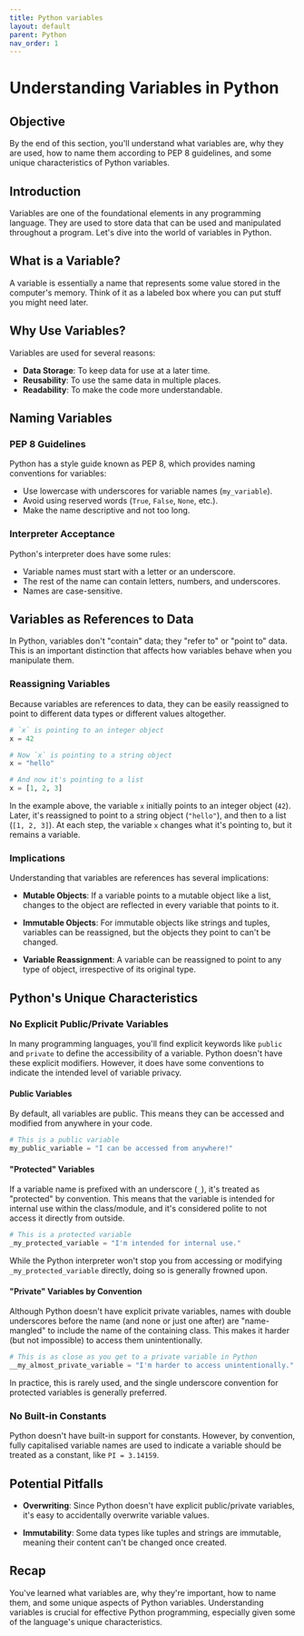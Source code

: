 ```yaml
---
title: Python variables
layout: default
parent: Python
nav_order: 1
---
```


# Understanding Variables in Python

## Objective

By the end of this section, you'll understand what variables are, why they are used, how to name them according to PEP 8 guidelines, and some unique characteristics of Python variables.

## Introduction

Variables are one of the foundational elements in any programming language. They are used to store data that can be used and manipulated throughout a program. Let's dive into the world of variables in Python.

## What is a Variable?

A variable is essentially a name that represents some value stored in the computer's memory. Think of it as a labeled box where you can put stuff you might need later.

## Why Use Variables?

Variables are used for several reasons:

- **Data Storage**: To keep data for use at a later time.
- **Reusability**: To use the same data in multiple places.
- **Readability**: To make the code more understandable.

## Naming Variables

### PEP 8 Guidelines

Python has a style guide known as PEP 8, which provides naming conventions for variables:

- Use lowercase with underscores for variable names (`my_variable`).
- Avoid using reserved words (`True`, `False`, `None`, etc.).
- Make the name descriptive and not too long.

### Interpreter Acceptance

Python's interpreter does have some rules:

- Variable names must start with a letter or an underscore.
- The rest of the name can contain letters, numbers, and underscores.
- Names are case-sensitive.


## Variables as References to Data

In Python, variables don't "contain" data; they "refer to" or "point to" data. This is an important distinction that affects how variables behave when you manipulate them. 

### Reassigning Variables

Because variables are references to data, they can be easily reassigned to point to different data types or different values altogether.

```python
# `x` is pointing to an integer object
x = 42

# Now `x` is pointing to a string object
x = "hello"

# And now it's pointing to a list
x = [1, 2, 3]
```

In the example above, the variable `x` initially points to an integer object (`42`). Later, it's reassigned to point to a string object (`"hello"`), and then to a list (`[1, 2, 3]`). At each step, the variable `x` changes what it's pointing to, but it remains a variable.

### Implications

Understanding that variables are references has several implications:

- **Mutable Objects**: If a variable points to a mutable object like a list, changes to the object are reflected in every variable that points to it.
  
- **Immutable Objects**: For immutable objects like strings and tuples, variables can be reassigned, but the objects they point to can't be changed.

- **Variable Reassignment**: A variable can be reassigned to point to any type of object, irrespective of its original type.

## Python's Unique Characteristics

### No Explicit Public/Private Variables

In many programming languages, you'll find explicit keywords like `public` and `private` to define the accessibility of a variable. Python doesn't have these explicit modifiers. However, it does have some conventions to indicate the intended level of variable privacy.

#### Public Variables

By default, all variables are public. This means they can be accessed and modified from anywhere in your code.

```python
# This is a public variable
my_public_variable = "I can be accessed from anywhere!"
```

#### "Protected" Variables

If a variable name is prefixed with an underscore (`_`), it's treated as "protected" by convention. This means that the variable is intended for internal use within the class/module, and it's considered polite to not access it directly from outside.

```python
# This is a protected variable
_my_protected_variable = "I'm intended for internal use."
```

While the Python interpreter won't stop you from accessing or modifying `_my_protected_variable` directly, doing so is generally frowned upon.

#### "Private" Variables by Convention

Although Python doesn't have explicit private variables, names with double underscores before the name (and none or just one after) are "name-mangled" to include the name of the containing class. This makes it harder (but not impossible) to access them unintentionally.

```python
# This is as close as you get to a private variable in Python
__my_almost_private_variable = "I'm harder to access unintentionally."
```

In practice, this is rarely used, and the single underscore convention for protected variables is generally preferred.

### No Built-in Constants

Python doesn't have built-in support for constants. However, by convention, fully capitalised variable names are used to indicate a variable should be treated as a constant, like `PI = 3.14159`.

## Potential Pitfalls

- **Overwriting**: Since Python doesn't have explicit public/private variables, it's easy to accidentally overwrite variable values.
  
- **Immutability**: Some data types like tuples and strings are immutable, meaning their content can't be changed once created.

## Recap

You've learned what variables are, why they're important, how to name them, and some unique aspects of Python variables. Understanding variables is crucial for effective Python programming, especially given some of the language's unique characteristics.

